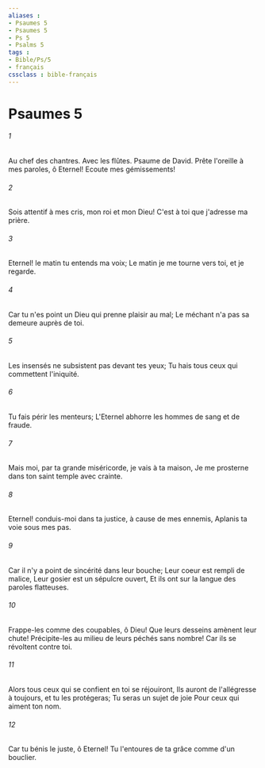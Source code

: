 ```yaml
---
aliases : 
- Psaumes 5
- Psaumes 5
- Ps 5
- Psalms 5
tags : 
- Bible/Ps/5
- français
cssclass : bible-français
---
```


# Psaumes 5

###### 1
Au chef des chantres. Avec les flûtes. Psaume de David. Prête l'oreille à mes paroles, ô Eternel! Ecoute mes gémissements!
###### 2
Sois attentif à mes cris, mon roi et mon Dieu! C'est à toi que j'adresse ma prière.
###### 3
Eternel! le matin tu entends ma voix; Le matin je me tourne vers toi, et je regarde.
###### 4
Car tu n'es point un Dieu qui prenne plaisir au mal; Le méchant n'a pas sa demeure auprès de toi.
###### 5
Les insensés ne subsistent pas devant tes yeux; Tu hais tous ceux qui commettent l'iniquité.
###### 6
Tu fais périr les menteurs; L'Eternel abhorre les hommes de sang et de fraude.
###### 7
Mais moi, par ta grande miséricorde, je vais à ta maison, Je me prosterne dans ton saint temple avec crainte.
###### 8
Eternel! conduis-moi dans ta justice, à cause de mes ennemis, Aplanis ta voie sous mes pas.
###### 9
Car il n'y a point de sincérité dans leur bouche; Leur coeur est rempli de malice, Leur gosier est un sépulcre ouvert, Et ils ont sur la langue des paroles flatteuses.
###### 10
Frappe-les comme des coupables, ô Dieu! Que leurs desseins amènent leur chute! Précipite-les au milieu de leurs péchés sans nombre! Car ils se révoltent contre toi.
###### 11
Alors tous ceux qui se confient en toi se réjouiront, Ils auront de l'allégresse à toujours, et tu les protégeras; Tu seras un sujet de joie Pour ceux qui aiment ton nom.
###### 12
Car tu bénis le juste, ô Eternel! Tu l'entoures de ta grâce comme d'un bouclier.
